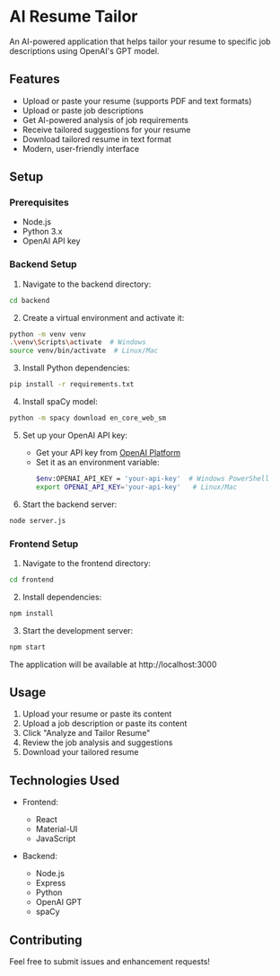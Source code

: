 # AI Resume Tailor

An AI-powered application that helps tailor your resume to specific job descriptions using OpenAI's GPT model.

## Features

- Upload or paste your resume (supports PDF and text formats)
- Upload or paste job descriptions
- Get AI-powered analysis of job requirements
- Receive tailored suggestions for your resume
- Download tailored resume in text format
- Modern, user-friendly interface

## Setup

### Prerequisites

- Node.js
- Python 3.x
- OpenAI API key

### Backend Setup

1. Navigate to the backend directory:
```bash
cd backend
```

2. Create a virtual environment and activate it:
```bash
python -m venv venv
.\venv\Scripts\activate  # Windows
source venv/bin/activate  # Linux/Mac
```

3. Install Python dependencies:
```bash
pip install -r requirements.txt
```

4. Install spaCy model:
```bash
python -m spacy download en_core_web_sm
```

5. Set up your OpenAI API key:
   - Get your API key from [OpenAI Platform](https://platform.openai.com/api-keys)
   - Set it as an environment variable:
     ```bash
     $env:OPENAI_API_KEY = 'your-api-key'  # Windows PowerShell
     export OPENAI_API_KEY='your-api-key'   # Linux/Mac
     ```

6. Start the backend server:
```bash
node server.js
```

### Frontend Setup

1. Navigate to the frontend directory:
```bash
cd frontend
```

2. Install dependencies:
```bash
npm install
```

3. Start the development server:
```bash
npm start
```

The application will be available at http://localhost:3000

## Usage

1. Upload your resume or paste its content
2. Upload a job description or paste its content
3. Click "Analyze and Tailor Resume"
4. Review the job analysis and suggestions
5. Download your tailored resume

## Technologies Used

- Frontend:
  - React
  - Material-UI
  - JavaScript

- Backend:
  - Node.js
  - Express
  - Python
  - OpenAI GPT
  - spaCy

## Contributing

Feel free to submit issues and enhancement requests!
